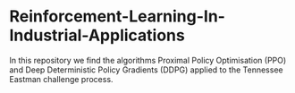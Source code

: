 # Reinforcement-Learning-In-Industrial-Applications
In this repository we find the algorithms Proximal Policy Optimisation (PPO) and Deep Deterministic Policy Gradients (DDPG) applied to the Tennessee Eastman challenge process.
